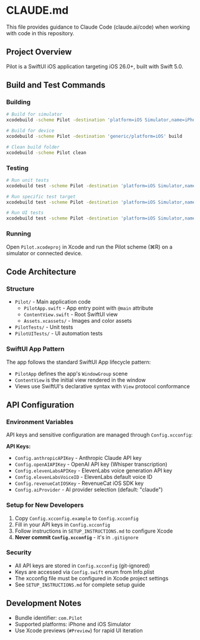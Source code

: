 # CLAUDE.md

This file provides guidance to Claude Code (claude.ai/code) when working with code in this repository.

## Project Overview

Pilot is a SwiftUI iOS application targeting iOS 26.0+, built with Swift 5.0.

## Build and Test Commands

### Building
```bash
# Build for simulator
xcodebuild -scheme Pilot -destination 'platform=iOS Simulator,name=iPhone 16' build

# Build for device
xcodebuild -scheme Pilot -destination 'generic/platform=iOS' build

# Clean build folder
xcodebuild -scheme Pilot clean
```

### Testing
```bash
# Run unit tests
xcodebuild test -scheme Pilot -destination 'platform=iOS Simulator,name=iPhone 16'

# Run specific test target
xcodebuild test -scheme Pilot -destination 'platform=iOS Simulator,name=iPhone 16' -only-testing:PilotTests

# Run UI tests
xcodebuild test -scheme Pilot -destination 'platform=iOS Simulator,name=iPhone 16' -only-testing:PilotUITests
```

### Running
Open `Pilot.xcodeproj` in Xcode and run the Pilot scheme (⌘R) on a simulator or connected device.

## Code Architecture

### Structure
- `Pilot/` - Main application code
  - `PilotApp.swift` - App entry point with `@main` attribute
  - `ContentView.swift` - Root SwiftUI view
  - `Assets.xcassets/` - Images and color assets
- `PilotTests/` - Unit tests
- `PilotUITests/` - UI automation tests

### SwiftUI App Pattern
The app follows the standard SwiftUI App lifecycle pattern:
- `PilotApp` defines the app's `WindowGroup` scene
- `ContentView` is the initial view rendered in the window
- Views use SwiftUI's declarative syntax with `View` protocol conformance

## API Configuration

### Environment Variables
API keys and sensitive configuration are managed through `Config.xcconfig`:

**API Keys:**
- `Config.anthropicAPIKey` - Anthropic Claude API key
- `Config.openAIAPIKey` - OpenAI API key (Whisper transcription)
- `Config.elevenLabsAPIKey` - ElevenLabs voice generation API key
- `Config.elevenLabsVoiceID` - ElevenLabs default voice ID
- `Config.revenueCatIOSKey` - RevenueCat iOS SDK key
- `Config.aiProvider` - AI provider selection (default: "claude")

### Setup for New Developers
1. Copy `Config.xcconfig.example` to `Config.xcconfig`
2. Fill in your API keys in `Config.xcconfig`
3. Follow instructions in `SETUP_INSTRUCTIONS.md` to configure Xcode
4. **Never commit `Config.xcconfig`** - it's in `.gitignore`

### Security
- All API keys are stored in `Config.xcconfig` (git-ignored)
- Keys are accessed via `Config.swift` enum from Info.plist
- The xcconfig file must be configured in Xcode project settings
- See `SETUP_INSTRUCTIONS.md` for complete setup guide

## Development Notes

- Bundle identifier: `com.Pilot`
- Supported platforms: iPhone and iOS Simulator
- Use Xcode previews (`#Preview`) for rapid UI iteration
